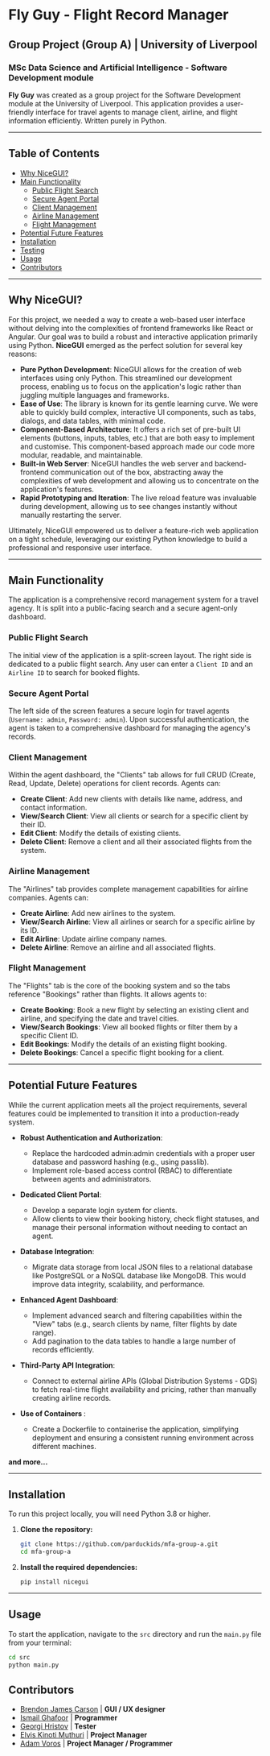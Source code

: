 # Fly Guy - Flight Record Manager
##  Group Project (Group A) | University of Liverpool
### MSc Data Science and Artificial Intelligence - Software Development module 

<strong>Fly Guy</strong> was created as a group project for the Software Development module at the University of Liverpool. This application provides a user-friendly interface for travel agents to manage client, airline, and flight information efficiently. Written purely in Python.

---

## Table of Contents

- [Why NiceGUI?](#why-nicegui)
- [Main Functionality](#main-functionality)
  - [Public Flight Search](#public-flight-search)
  - [Secure Agent Portal](#secure-agent-portal)
  - [Client Management](#client-management)
  - [Airline Management](#airline-management)
  - [Flight Management](#flight-management)
- [Potential Future Features](#potential-future-features)
- [Installation](#installation)
- [Testing](TESTING.md)
- [Usage](#usage)
- [Contributors](#contributors)

---

## Why NiceGUI?

For this project, we needed a way to create a web-based user interface without delving into the complexities of frontend frameworks like React or Angular. Our goal was to build a robust and interactive application primarily using Python. **NiceGUI** emerged as the perfect solution for several key reasons:

* **Pure Python Development**: NiceGUI allows for the creation of web interfaces using only Python. This streamlined our development process, enabling us to focus on the application's logic rather than juggling multiple languages and frameworks.
* **Ease of Use**: The library is known for its gentle learning curve. We were able to quickly build complex, interactive UI components, such as tabs, dialogs, and data tables, with minimal code.
* **Component-Based Architecture**: It offers a rich set of pre-built UI elements (buttons, inputs, tables, etc.) that are both easy to implement and customise. This component-based approach made our code more modular, readable, and maintainable.
* **Built-in Web Server**: NiceGUI handles the web server and backend-frontend communication out of the box, abstracting away the complexities of web development and allowing us to concentrate on the application's features.
* **Rapid Prototyping and Iteration**: The live reload feature was invaluable during development, allowing us to see changes instantly without manually restarting the server.

Ultimately, NiceGUI empowered us to deliver a feature-rich web application on a tight schedule, leveraging our existing Python knowledge to build a professional and responsive user interface.

---

## Main Functionality

The application is a comprehensive record management system for a travel agency. It is split into a public-facing search and a secure agent-only dashboard.

### Public Flight Search

The initial view of the application is a split-screen layout. The right side is dedicated to a public flight search. Any user can enter a `Client ID` and an `Airline ID` to search for booked flights.

### Secure Agent Portal

The left side of the screen features a secure login for travel agents (`Username: admin`, `Password: admin`). Upon successful authentication, the agent is taken to a comprehensive dashboard for managing the agency's records.

### Client Management

Within the agent dashboard, the "Clients" tab allows for full CRUD (Create, Read, Update, Delete) operations for client records. Agents can:
* **Create Client**: Add new clients with details like name, address, and contact information.
* **View/Search Client**: View all clients or search for a specific client by their ID.
* **Edit Client**: Modify the details of existing clients.
* **Delete Client**: Remove a client and all their associated flights from the system.

### Airline Management

The "Airlines" tab provides complete management capabilities for airline companies. Agents can:
* **Create Airline**: Add new airlines to the system.
* **View/Search Airline**: View all airlines or search for a specific airline by its ID.
* **Edit Airline**: Update airline company names.
* **Delete Airline**: Remove an airline and all associated flights.

### Flight Management

The "Flights" tab is the core of the booking system and so the tabs reference "Bookings" rather than flights. It allows agents to:
* **Create Booking**: Book a new flight by selecting an existing client and airline, and specifying the date and travel cities.
* **View/Search Bookings**: View all booked flights or filter them by a specific Client ID.
* **Edit Bookings**: Modify the details of an existing flight booking.
* **Delete Bookings**: Cancel a specific flight booking for a client.

---

## Potential Future Features
While the current application meets all the project requirements, several features could be implemented to transition it into a production-ready system.

- <strong>Robust Authentication and Authorization</strong>:
    - Replace the hardcoded admin:admin credentials with a proper user database and password hashing (e.g., using passlib).
    - Implement role-based access control (RBAC) to differentiate between agents and administrators.

- <strong>Dedicated Client Portal</strong>:
    - Develop a separate login system for clients. 
    - Allow clients to view their booking history, check flight statuses, and manage their personal information without needing to contact an agent.

- <strong>Database Integration</strong>:
    - Migrate data storage from local JSON files to a relational database like PostgreSQL or a NoSQL database like MongoDB. This would improve data integrity, scalability, and performance.

- <strong>Enhanced Agent Dashboard</strong>:
    - Implement advanced search and filtering capabilities within the "View" tabs (e.g., search clients by name, filter flights by date range). 
    - Add pagination to the data tables to handle a large number of records efficiently.

- <strong>Third-Party API Integration</strong>:
    - Connect to external airline APIs (Global Distribution Systems - GDS) to fetch real-time flight availability and pricing, rather than manually creating airline records.

- <strong>Use of Containers </strong>:
    - Create a Dockerfile to containerise the application, simplifying deployment and ensuring a consistent running environment across different machines.

<strong> and more...</strong>

---

## Installation

To run this project locally, you will need Python 3.8 or higher.

1.  **Clone the repository:**
    ```bash
    git clone https://github.com/parduckids/mfa-group-a.git
    cd mfa-group-a
    ```

2.  **Install the required dependencies:**
    ```bash
    pip install nicegui
    ```

---

## Usage

To start the application, navigate to the `src` directory and run the `main.py` file from your terminal:

```bash
cd src
python main.py
```

## Contributors
- [Brendon James Carson](https://github.com/brendoncarson) | <strong>GUI / UX designer</strong>
- [Ismail Ghafoor](https://github.com/Vozsco) | <strong>Programmer</strong>
- [Georgi Hristov](https://github.com/Gesh94) | <strong>Tester</strong>
- [Elvis Kinoti Muthuri](https://github.com/ElvisKM) | <strong>Project Manager</strong>
- [Adam Voros](https://github.com/parduckids) | <strong>Project Manager / Programmer</strong>
